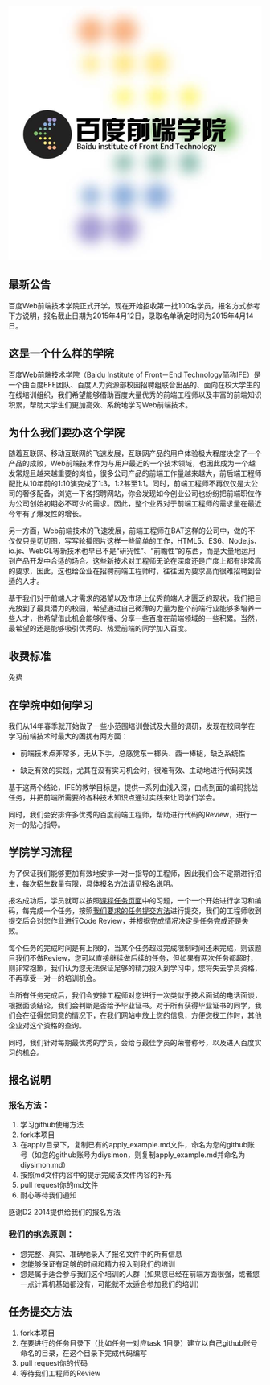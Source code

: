 ![百度Web前端技术学院](asset/github.jpg)

## 最新公告

百度Web前端技术学院正式开学，现在开始招收第一批100名学员，报名方式参考下方说明，报名截止日期为2015年4月12日，录取名单确定时间为2015年4月14日。

## 这是一个什么样的学院

百度Web前端技术学院（Baidu Institute of Front－End Technology简称IFE）是一个由百度EFE团队、百度人力资源部校园招聘组联合出品的、面向在校大学生的在线培训组织，我们希望能够借助百度大量优秀的前端工程师以及丰富的前端知识积累，帮助大学生们更加高效、系统地学习Web前端技术。

## 为什么我们要办这个学院

随着互联网、移动互联网的飞速发展，互联网产品的用户体验极大程度决定了一个产品的成败，Web前端技术作为与用户最近的一个技术领域，也因此成为一个越发常规且越来越重要的岗位，很多公司产品的前端工作量越来越大，前后端工程师配比从10年前的1:10演变成了1:3，1:2甚至1:1。同时，前端工程师不再仅仅是大公司的奢侈配备，浏览一下各招聘网站，你会发现如今创业公司也纷纷把前端职位作为公司创始初期必不可少的需求。因此，整个业界对于前端工程师的需求量在最近今年有了爆发性的增长。

另一方面，Web前端技术的飞速发展，前端工程师在BAT这样的公司中，做的不仅仅只是切切图，写写轮播图片这样一些简单的工作，HTML5、ES6、Node.js、io.js、WebGL等新技术也早已不是“研究性”、“前瞻性”的东西，而是大量地运用到产品开发中合适的场合。这些新技术对工程师无论在深度还是广度上都有非常高的要求，因此，这也给企业在招聘前端工程师时，往往因为要求高而很难招聘到合适的人才。

基于我们对于前端人才需求的渴望以及市场上优秀前端人才匮乏的现状，我们把目光放到了最具潜力的校园，希望通过自己微薄的力量为整个前端行业能够多培养一些人才，也希望借此机会能够传播、分享一些百度在前端领域的一些积累。当然，最希望的还是能够吸引优秀的、热爱前端的同学加入百度。

## 收费标准

免费

## 在学院中如何学习

我们从14年春季就开始做了一些小范围培训尝试及大量的调研，发现在校同学在学习前端技术时最大的困扰有两方面：

* 前端技术点非常多，无从下手，总感觉东一榔头、西一棒槌，缺乏系统性

* 缺乏有效的实践，尤其在没有实习机会时，很难有效、主动地进行代码实践

基于这两个结论，IFE的教学目标是，提供一系列由浅入深，由点到面的编码挑战任务，并把前端所需要的各种技术知识点通过实践来让同学们学会。

同时，我们会安排许多优秀的百度前端工程师，帮助进行代码的Review，进行一对一的贴心指导。

## 学院学习流程

为了保证我们能够更加有效地安排一对一指导的工程师，因此我们会不定期进行招生，每次招生数量有限，具体报名方法请见[报名说明](http://)。

报名成功后，学员就可以按照[课程任务页面](http://)中的习题，一个一个开始进行学习和编码，每完成一个任务，按照[我们要求的任务提交方法](http://)进行提交，我们的工程师收到提交后会对您作业进行Code Review，并根据完成情况决定是任务完成还是失败。

每个任务的完成时间是有上限的，当某个任务超过完成限制时间还未完成，则该题目我们不做Review，您可以直接继续做后续的任务，但如果有两次任务都超时，则非常抱歉，我们认为您无法保证足够的精力投入到学习中，您将失去学员资格，不再享受一对一的培训机会。

当所有任务完成后，我们会安排工程师对您进行一次类似于技术面试的电话面谈，根据面谈结论，我们会判断是否给予毕业证书。对于所有获得毕业证书的同学，我们会在征得您同意的情况下，在我们网站中放上您的信息，方便您找工作时，其他企业对这个资格的查询。

同时，我们针对每期最优秀的学员，会给与最佳学员的荣誉称号，以及进入百度实习的机会。

## 报名说明

### 报名方法：

1. 学习github使用方法
2. fork本项目
3. 在apply目录下，复制已有的apply_example.md文件，命名为您的github账号（如您的github账号为diysimon，则复制apply_example.md并命名为diysimon.md）
4. 按照md文件内容中的提示完成该文件内容的补充
5. pull request你的md文件
6. 耐心等待我们通知

感谢D2 2014提供给我们的报名方法

### 我们的挑选原则：

* 您完整、真实、准确地录入了报名文件中的所有信息
* 您能够保证有足够的时间和精力投入到我们的培训
* 您是属于适合参与我们这个培训的人群（如果您已经在前端方面很强，或者您一点计算机基础都没有，可能就不太适合参加我们的培训）

## 任务提交方法

1. fork本项目
2. 在要进行的任务目录下（比如任务一对应task_1目录）建立以自己github账号命名的目录，在这个目录下完成代码编写
3. pull request你的代码
4. 等待我们工程师的Review